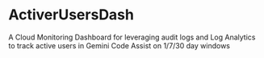 # ActiverUsersDash
A Cloud Monitoring Dashboard for leveraging audit logs and Log Analytics to track active users in Gemini Code Assist on 1/7/30 day windows